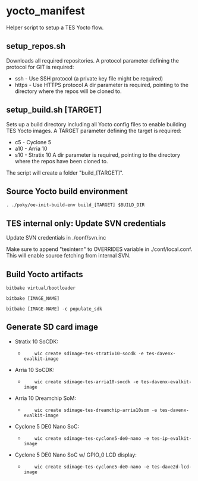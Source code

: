 # yocto_manifest
Helper script to setup a TES Yocto flow.

## setup_repos.sh
Downloads all required repositories.
A protocol parameter defining the protocol for GIT is required:
* ssh   - Use SSH protocol (a private key file might be required)
* https - Use HTTPS protocol
A dir parameter is required, pointing to the directory where the repos will be cloned to.

## setup_build.sh [TARGET]
Sets up a build directory including all Yocto config files to enable building TES Yocto images.
A TARGET parameter defining the target is required:
* c5  - Cyclone 5
* a10 - Arria 10
* s10 - Stratix 10
A dir parameter is required, pointing to the directory where the repos have been cloned to.

The script will create a folder "build_[TARGET]".

## Source Yocto build environment

	. ./poky/oe-init-build-env build_[TARGET] $BUILD_DIR

## TES internal only: Update SVN credentials

Update SVN credentials in ./conf/svn.inc

Make sure to append "tesintern" to OVERRIDES variable in ./conf/local.conf.
This will enable source fetching from internal SVN.

## Build Yocto artifacts

	bitbake virtual/bootloader

	bitbake [IMAGE_NAME]

	bitbake [IMAGE-NAME] -c populate_sdk

## Generate SD card image

* Stratix 10 SoCDK:
  * 		wic create sdimage-tes-stratix10-socdk -e tes-davenx-evalkit-image
* Arria 10 SoCDK:
  * 		wic create sdimage-tes-arria10-socdk -e tes-davenx-evalkit-image
* Arria 10 Dreamchip SoM:
  * 		wic create sdimage-tes-dreamchip-arria10som -e tes-davenx-evalkit-image
* Cyclone 5 DE0 Nano SoC:
  * 		wic create sdimage-tes-cyclone5-de0-nano -e tes-ip-evalkit-image
* Cyclone 5 DE0 Nano SoC w/ GPIO_0 LCD display:
  * 		wic create sdimage-tes-cyclone5-de0-nano -e tes-dave2d-lcd-image
